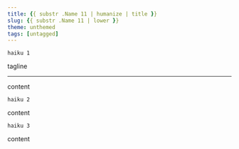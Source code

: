 ```yaml
---
title: {{ substr .Name 11 | humanize | title }}
slug: {{ substr .Name 11 | lower }}
theme: unthemed
tags: [untagged]
---
```


```
haiku 1
```

tagline

<!--more-->

---

content

```
haiku 2
```

content

```
haiku 3
```

content
